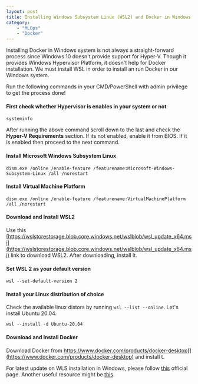 ```yaml
---
layout: post
title: Installing Windows Subsystem Linux (WSL2) and Docker in Windows 10
category: 
    - "MLOps"
    - "Docker"
---
```


Installing Docker in Windows system is not always a straight-forward process since Windows 10 doesn't provide support for Hyper-V. Though it provides Windows Hypervisor Platform, it doesn't help for Docker installation. We must install WSL in order to install an run Docker in our Windows system.

Run the following commands in your CMD/PowerShell with admin privilege to get the process done!

#### First check whether Hypervisor is enables in your system or not
`systeminfo`

After running the above command scroll down to the last and check the **Hyper-V Requirements** section. If its not enabled, enable it from BIOS. If it is enabled then proceed to the next command.

#### Install Microsoft Windows Subsystem Linux
`dism.exe /online /enable-feature /featurename:Microsoft-Windows-Subsystem-Linux /all /norestart`

#### Install Virtual Machine Platform
`dism.exe /online /enable-feature /featurename:VirtualMachinePlatform /all /norestart`

####  Download and Install WSL2
Use this [https://wslstorestorage.blob.core.windows.net/wslblob/wsl_update_x64.msi](https://wslstorestorage.blob.core.windows.net/wslblob/wsl_update_x64.msi) link to download WSL2. After downloading, install it.

#### Set WSL 2 as your default version
`wsl --set-default-version 2`

#### Install your Linux distribution of choice
Check the available linux distors by running `wsl --list --online`. Let's install Ubuntu 20.04.

`wsl --install -d Ubuntu-20.04`

####  Download and Install Docker
Download Docker from https://www.docker.com/products/docker-desktop[](https://www.docker.com/products/docker-desktop) and install t.


For latest update on WLS installation in Windows, please follow [this](https://docs.microsoft.com/en-us/windows/wsl/install-win10) official page. Another useful resource might be [this](https://webinstall.dev/wsl2/).